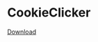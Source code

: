 # CookieClicker
[Download](https://github.com/shrimp333/CookieClicker/archive/refs/heads/master.zip)
